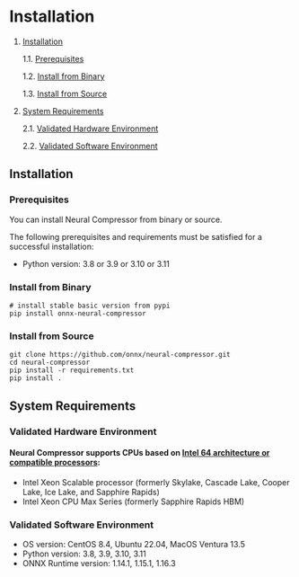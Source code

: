 # Installation

1. [Installation](#installation)

    1.1. [Prerequisites](#prerequisites)

    1.2. [Install from Binary](#install-from-binary)

    1.3. [Install from Source](#install-from-source)

2. [System Requirements](#system-requirements)

   2.1. [Validated Hardware Environment](#validated-hardware-environment)

   2.2. [Validated Software Environment](#validated-software-environment)

## Installation
### Prerequisites
You can install Neural Compressor from binary or source.

The following prerequisites and requirements must be satisfied for a successful installation:

- Python version: 3.8 or 3.9 or 3.10 or 3.11

### Install from Binary
  ```Shell
  # install stable basic version from pypi
  pip install onnx-neural-compressor
  ```

### Install from Source

  ```Shell
  git clone https://github.com/onnx/neural-compressor.git
  cd neural-compressor
  pip install -r requirements.txt
  pip install .
  ```

## System Requirements

### Validated Hardware Environment
#### Neural Compressor supports CPUs based on [Intel 64 architecture or compatible processors](https://en.wikipedia.org/wiki/X86-64):

* Intel Xeon Scalable processor (formerly Skylake, Cascade Lake, Cooper Lake, Ice Lake, and Sapphire Rapids)
* Intel Xeon CPU Max Series (formerly Sapphire Rapids HBM)

### Validated Software Environment

* OS version: CentOS 8.4, Ubuntu 22.04, MacOS Ventura 13.5
* Python version: 3.8, 3.9, 3.10, 3.11
* ONNX Runtime version: 1.14.1, 1.15.1, 1.16.3
